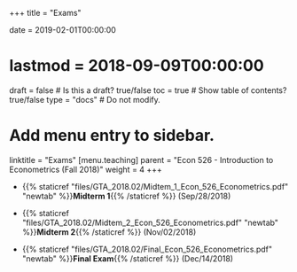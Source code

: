 +++
title = "Exams"

date = 2019-02-01T00:00:00
# lastmod = 2018-09-09T00:00:00

draft = false  # Is this a draft? true/false
toc = true  # Show table of contents? true/false
type = "docs"  # Do not modify.

# Add menu entry to sidebar.
linktitle = "Exams"
[menu.teaching]
  parent = "Econ 526 - Introduction to Econometrics (Fall 2018)"
  weight = 4
+++

* {{% staticref "files/GTA_2018.02/Midtem_1_Econ_526_Econometrics.pdf" "newtab" %}}**Midterm 1**{{% /staticref %}} (Sep/28/2018)

* {{% staticref "files/GTA_2018.02/Midtem_2_Econ_526_Econometrics.pdf" "newtab" %}}**Midterm 2**{{% /staticref %}} (Nov/02/2018)

* {{% staticref "files/GTA_2018.02/Final_Econ_526_Econometrics.pdf" "newtab" %}}**Final Exam**{{% /staticref %}} (Dec/14/2018)